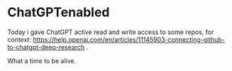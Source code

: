 # ChatGPTenabled

Today i gave ChatGPT active read and write access to some repos, for context: https://help.openai.com/en/articles/11145903-connecting-github-to-chatgpt-deep-research . 

What a time to be alive.
